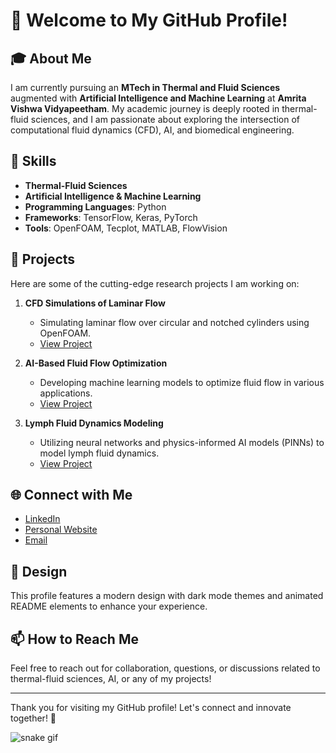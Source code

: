 # 👋 Welcome to My GitHub Profile!  
  
## 🎓 About Me  
I am currently pursuing an **MTech in Thermal and Fluid Sciences** augmented with **Artificial Intelligence and Machine Learning** at **Amrita Vishwa Vidyapeetham**. My academic journey is deeply rooted in thermal-fluid sciences, and I am passionate about exploring the intersection of computational fluid dynamics (CFD), AI, and biomedical engineering.  
  
## 🔧 Skills  
- **Thermal-Fluid Sciences**  
- **Artificial Intelligence & Machine Learning**  
- **Programming Languages**: Python  
- **Frameworks**: TensorFlow, Keras, PyTorch  
- **Tools**: OpenFOAM, Tecplot, MATLAB, FlowVision  
  
## 🚀 Projects  
Here are some of the cutting-edge research projects I am working on:  
  
1. **CFD Simulations of Laminar Flow**  
   - Simulating laminar flow over circular and notched cylinders using OpenFOAM.  
   - [View Project](#)  
  
2. **AI-Based Fluid Flow Optimization**  
   - Developing machine learning models to optimize fluid flow in various applications.  
   - [View Project](#)  
  
3. **Lymph Fluid Dynamics Modeling**  
   - Utilizing neural networks and physics-informed AI models (PINNs) to model lymph fluid dynamics.  
   - [View Project](#)  
  
## 🌐 Connect with Me  
- [LinkedIn](#)  
- [Personal Website](#)  
- [Email](mailto:your-email@example.com)  
  
## 🎨 Design  
This profile features a modern design with dark mode themes and animated README elements to enhance your experience.   
  
## 📫 How to Reach Me  
Feel free to reach out for collaboration, questions, or discussions related to thermal-fluid sciences, AI, or any of my projects!  
  
---  
  
Thank you for visiting my GitHub profile! Let's connect and innovate together! 🚀  

<!-- Dynamic Contribution Graph -->
![snake gif](https://github.com/x7z9/x7z9/blob/output/github-contribution-grid-snake.gif)
